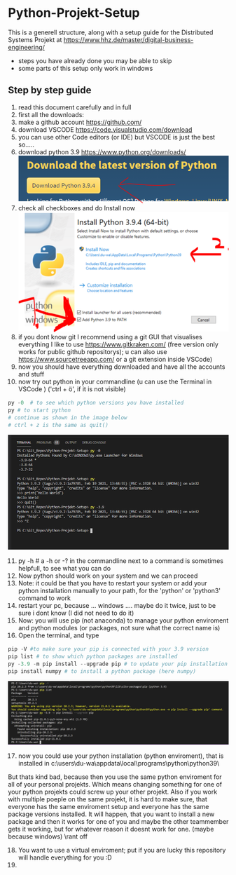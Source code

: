 # Python-Projekt-Setup
This is a generell structure, along with a setup guide for the Distributed Systems Projekt at https://www.hhz.de/master/digital-business-engineering/

-  steps you have already done you may be able to skip
-  some parts of this setup only work in windows

## Step by step guide

1. read this document carefully and in full
2. first all the downloads:
3. make a github account  https://github.com/
4. download VSCODE https://code.visualstudio.com/download 
5. you can use other Code editors (or IDE) but VSCODE is just the best so.....
6. download python 3.9 https://www.python.org/downloads/
![python install 1](./pictures/download_Python.png)
7. check all checkboxes and do Install now
![python install 2](./pictures/download_Python3.png)
8. if you dont know git I recommend using a git GUI that visualises everything
I like to use https://www.gitkraken.com/ (free version only works for public github repositorys); 
u can also use https://www.sourcetreeapp.com/
or a git extension inside VSCode)
9. now you should have everything downloaded and have all the accounts and stuff
10. now try out python in your commandline (u can use the Terminal in VSCode ) ('ctrl + ö', if it is not visible)
``` powershell
py -0  # to see which python versions you have installed
py # to start python
# continue as shown in the image below
# ctrl + z is the same as quit()
```
![ninite install](./pictures/python_in_commandLine.png)

11.  py -h # a -h or -?   in the commandline next to a command is sometimes helpfull, to see what you can do
12.  Now python should work on your system and we can proceed
13.  Note: it could be that you have to restart your system or add your python installation manually to your path, for the 'python' or 'python3' command to work
14.  restart your pc, because ... windows .... maybe do it twice, just to be sure i dont know (I did not need to do it)
15.  Now: you will use pip  (not anaconda) to manage your python enviroment and python modules (or packages, not sure what the correct name is)
16.  Open the terminal, and  type
```powershell
pip -V #to make sure your pip is connected with your 3.9 version
pip list # to show which python packages are installed
py -3.9 -m pip install --upgrade pip # to update your pip installation
pip install numpy # to install a python package (here numpy)
```
![ninite install](./pictures/pip.png)

17.   now you could use your python installation (python enviroment), that is installed in c:\users\du-wa\appdata\local\programs\python\python39\

But thats kind bad, because then you use the same python enviroment for all of your personal projekts. Which means changing something for one of your python projekts could screw up your other projekt.
Also if you work with multiple poeple on the same projekt, it is hard to make sure, that everyone has the same enviroment setup and everyone has the same package versions installed.
It will happen, that you want to install a new package and then it works for one of you and maybe the other teammember gets it working, but for whatever reason it doesnt work for one. (maybe because windows) \rant off

18. You want to use a virtual enviroment; put if you are lucky this repository will handle everything for you :D
19. 